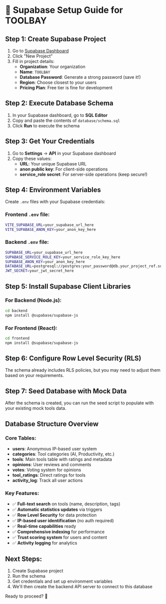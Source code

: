 # 🚀 Supabase Setup Guide for TOOLBAY

## Step 1: Create Supabase Project

1. Go to [Supabase Dashboard](https://supabase.com/dashboard)
2. Click "New Project"
3. Fill in project details:
   - **Organization**: Your organization
   - **Name**: `TOOLBAY`
   - **Database Password**: Generate a strong password (save it!)
   - **Region**: Choose closest to your users
   - **Pricing Plan**: Free tier is fine for development

## Step 2: Execute Database Schema

1. In your Supabase dashboard, go to **SQL Editor**
2. Copy and paste the contents of `database/schema.sql`
3. Click **Run** to execute the schema

## Step 3: Get Your Credentials

1. Go to **Settings** → **API** in your Supabase dashboard
2. Copy these values:
   - **URL**: Your unique Supabase URL
   - **anon public key**: For client-side operations
   - **service_role secret**: For server-side operations (keep secure!)

## Step 4: Environment Variables

Create `.env` files with your Supabase credentials:

### Frontend `.env` file:
```bash
VITE_SUPABASE_URL=your_supabase_url_here
VITE_SUPABASE_ANON_KEY=your_anon_key_here
```

### Backend `.env` file:
```bash
SUPABASE_URL=your_supabase_url_here
SUPABASE_SERVICE_ROLE_KEY=your_service_role_key_here
SUPABASE_ANON_KEY=your_anon_key_here
DATABASE_URL=postgresql://postgres:your_password@db.your_project_ref.supabase.co:5432/postgres
JWT_SECRET=your_jwt_secret_here
```

## Step 5: Install Supabase Client Libraries

### For Backend (Node.js):
```bash
cd backend
npm install @supabase/supabase-js
```

### For Frontend (React):
```bash
cd frontend
npm install @supabase/supabase-js
```

## Step 6: Configure Row Level Security (RLS)

The schema already includes RLS policies, but you may need to adjust them based on your requirements.

## Step 7: Seed Database with Mock Data

After the schema is created, you can run the seed script to populate with your existing mock tools data.

## Database Structure Overview

### Core Tables:
- **users**: Anonymous IP-based user system
- **categories**: Tool categories (AI, Productivity, etc.)
- **tools**: Main tools table with ratings and metadata
- **opinions**: User reviews and comments
- **votes**: Voting system for opinions
- **tool_ratings**: Direct ratings for tools
- **activity_log**: Track all user actions

### Key Features:
- ✅ **Full-text search** on tools (name, description, tags)
- ✅ **Automatic statistics updates** via triggers
- ✅ **Row Level Security** for data protection
- ✅ **IP-based user identification** (no auth required)
- ✅ **Real-time capabilities** ready
- ✅ **Comprehensive indexing** for performance
- ✅ **Trust scoring system** for users and content
- ✅ **Activity logging** for analytics

## Next Steps:
1. Create Supabase project
2. Run the schema
3. Get credentials and set up environment variables
4. We'll then create the backend API server to connect to this database

Ready to proceed? 🚀